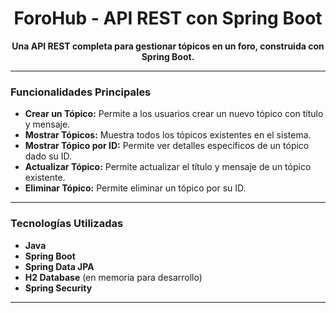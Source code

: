 <p align="center">
 </p>

<h1 align="center">ForoHub - API REST con Spring Boot</h1>

<p align="center">
  <strong>Una API REST completa para gestionar tópicos en un foro, construida con Spring Boot.</strong>
</p>

---

### Funcionalidades Principales

- **Crear un Tópico:** Permite a los usuarios crear un nuevo tópico con título y mensaje.
- **Mostrar Tópicos:** Muestra todos los tópicos existentes en el sistema.
- **Mostrar Tópico por ID:** Permite ver detalles específicos de un tópico dado su ID.
- **Actualizar Tópico:** Permite actualizar el título y mensaje de un tópico existente.
- **Eliminar Tópico:** Permite eliminar un tópico por su ID.

---

### Tecnologías Utilizadas

- **Java**
- **Spring Boot**
- **Spring Data JPA**
- **H2 Database** (en memoria para desarrollo)
- **Spring Security**

---
